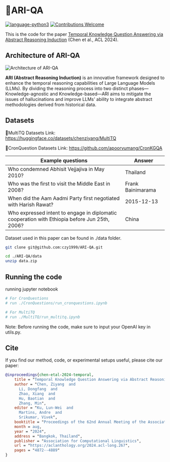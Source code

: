 # 🎉ARI-QA

[![language-python3](https://img.shields.io/badge/Language-Python3-blue.svg?style=flat-square)](https://www.python.org/)
[![Contributions Welcome](https://img.shields.io/badge/Contributions-Welcome-brightgreen.svg?style=flat-square)](https://github.com/czy1999/MultiTQ/issues)

This is the code for the paper [Temporal Knowledge Question Answering via Abstract Reasoning Induction](https://aclanthology.org/2024.acl-long.267) (Chen et al., ACL 2024).

## Architecture of ARI-QA
![Architecture of ARI-QA](https://s21.ax1x.com/2024/07/23/pkHCT58.png)

**ARI (Abstract Reasoning Induction)** is an innovative framework designed to enhance the temporal reasoning capabilities of Large Language Models (LLMs). By dividing the reasoning process into two distinct phases—Knowledge-agnostic and Knowledge-based—ARI aims to mitigate the issues of hallucinations and improve LLMs' ability to integrate abstract methodologies derived from historical data. 

## Datasets

🤗MultiTQ Datasets Link: https://huggingface.co/datasets/chenziyang/MultiTQ

🤗CronQuestion Datasets Link: https://github.com/apoorvumang/CronKGQA

|Example questions|	Answer|
|  ----  | ----  |
|Who condemned Abhisit Vejjajiva in May 2010?	|Thailand
|Who was the first to visit the Middle East in 2008?	|Frank Bainimarama|
|When did the Aam Aadmi Party first negotiated with Harish Rawat?|	2015-12-13|
|Who expressed intent to engage in diplomatic cooperation with Ethiopia before Jun 25th, 2006?	|China|



Dataset used in this paper can be found in ./data folder. 

```bash
git clone git@github.com:czy1999/ARI-QA.git

cd ./ARI-QA/data
unzip data.zip
```



## Running the code
 running jupyter notebook
```bash
# For CronQuestions
# run ./CronQuestions/run_cronquestions.ipynb

# For MultiTQ
# run ./MultiTQ/run_multitq.ipynb
 ```
 Note: Before running the code, make sure to input your OpenAI key in utils.py.

## Cite

If you find our method, code, or experimental setups useful, please cite our paper:


```bibtex
@inproceedings{chen-etal-2024-temporal,
    title = "Temporal Knowledge Question Answering via Abstract Reasoning Induction",
    author = "Chen, Ziyang  and
      Li, Dongfang  and
      Zhao, Xiang  and
      Hu, Baotian  and
      Zhang, Min",
    editor = "Ku, Lun-Wei  and
      Martins, Andre  and
      Srikumar, Vivek",
    booktitle = "Proceedings of the 62nd Annual Meeting of the Association for Computational Linguistics (Volume 1: Long Papers)",
    month = aug,
    year = "2024",
    address = "Bangkok, Thailand",
    publisher = "Association for Computational Linguistics",
    url = "https://aclanthology.org/2024.acl-long.267",
    pages = "4872--4889"
}
```

